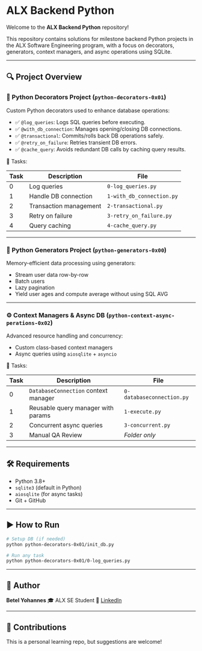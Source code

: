 # ALX Backend Python 

Welcome to the **ALX Backend Python** repository! 

This repository contains solutions for milestone backend Python projects in the ALX Software Engineering program, with a focus on decorators, generators, context managers, and async operations using SQLite.

---

## 🔍 Project Overview

### 🔧 Python Decorators Project (`python-decorators-0x01`)

Custom Python decorators used to enhance database operations:

* ✅ `@log_queries`: Logs SQL queries before executing.
* ✅ `@with_db_connection`: Manages opening/closing DB connections.
* ✅ `@transactional`: Commits/rolls back DB operations safely.
* ✅ `@retry_on_failure`: Retries transient DB errors.
* ✅ `@cache_query`: Avoids redundant DB calls by caching query results.

📁 Tasks: 

| Task | Description            | File                      |
| ---- | ---------------------- | ------------------------- |
| 0    | Log queries            | `0-log_queries.py`        |
| 1    | Handle DB connection   | `1-with_db_connection.py` |
| 2    | Transaction management | `2-transactional.py`      |
| 3    | Retry on failure       | `3-retry_on_failure.py`   |
| 4    | Query caching          | `4-cache_query.py`        |

---

### 🔁 Python Generators Project (`python-generators-0x00`)

Memory-efficient data processing using generators:

* Stream user data row-by-row
* Batch users
* Lazy pagination
* Yield user ages and compute average without using SQL AVG

---

### ⚙️ Context Managers & Async DB (`python-context-async-perations-0x02`)

Advanced resource handling and concurrency:

* Custom class-based context managers
* Async queries using `aiosqlite` + `asyncio`

📁 Tasks:

| Task | Description                          | File                      |
| ---- | ------------------------------------ | ------------------------- |
| 0    | `DatabaseConnection` context manager | `0-databaseconnection.py` |
| 1    | Reusable query manager with params   | `1-execute.py`            |
| 2    | Concurrent async queries             | `3-concurrent.py`         |
| 3    | Manual QA Review                     | *Folder only*             |

---

## 🛠️ Requirements

* Python 3.8+
* `sqlite3` (default in Python)
* `aiosqlite` (for async tasks)
* Git + GitHub

---

## ▶️ How to Run

```bash
# Setup DB (if needed)
python python-decorators-0x01/init_db.py

# Run any task
python python-decorators-0x01/0-log_queries.py
```

---

## 👤 Author

**Betel Yohannes**
🎓 ALX SE Student
🔗 [LinkedIn](https://www.linkedin.com/in/betel-yohannes-24aa04320/)

---

## 🤝 Contributions

This is a personal learning repo, but suggestions are welcome!
